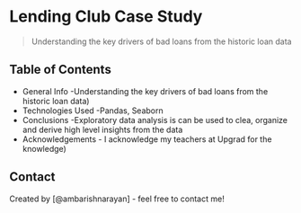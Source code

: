 # Lending Club Case Study
> Understanding the key drivers of bad loans from the historic loan data


## Table of Contents
* General Info -Understanding the key drivers of bad loans from the historic loan data)
* Technologies Used -Pandas, Seaborn
* Conclusions -Exploratory data analysis is can be used to clea, organize and derive high level insights from the data
* Acknowledgements - I acknowledge my teachers at Upgrad for the knowledge)

## Contact
Created by [@ambarishnarayan] - feel free to contact me!


<!-- Optional -->
<!-- ## License -->
<!-- This project is open source and available under the [... License](). -->

<!-- You don't have to include all sections - just the one's relevant to your project -->
